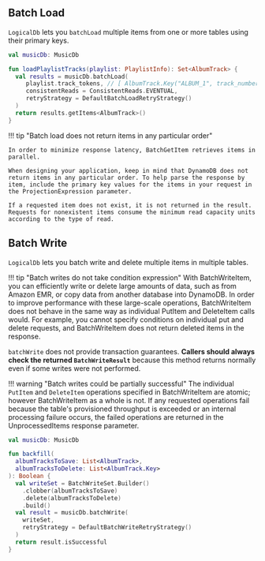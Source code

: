 ## Batch Load

`LogicalDb` lets you `batchLoad` multiple items from one or more tables using their primary keys.

```kotlin
val musicDb: MusicDb

fun loadPlaylistTracks(playlist: PlaylistInfo): Set<AlbumTrack> {
  val results = musicDb.batchLoad(
     playlist.track_tokens, // [ AlbumTrack.Key("ALBUM_1", track_number = 1), AlbumTrack.Key("ALBUM_354", 12), AlbumTrack.Key("ALBUM_23", 9) ]
     consistentReads = ConsistentReads.EVENTUAL,
     retryStrategy = DefaultBatchLoadRetryStrategy()
  )
  return results.getItems<AlbumTrack>()
}
```

!!! tip "Batch load does not return items in any particular order" 

    In order to minimize response latency, BatchGetItem retrieves items in parallel.

    When designing your application, keep in mind that DynamoDB does not return items in any particular order. To help parse the response by item, include the primary key values for the items in your request in the ProjectionExpression parameter.

    If a requested item does not exist, it is not returned in the result. Requests for nonexistent items consume the minimum read capacity units according to the type of read.


## Batch Write

`LogicalDb` lets you batch write and delete multiple items in multiple tables.

!!! tip "Batch writes do not take condition expression" 
    With BatchWriteItem, you can efficiently write or delete large amounts of data, such as from Amazon EMR, or copy data from another database into DynamoDB. In order to improve performance with these large-scale operations, BatchWriteItem does not behave in the same way as individual PutItem and DeleteItem calls would. For example, you cannot specify conditions on individual put and delete requests, and BatchWriteItem does not return deleted items in the response.    

`batchWrite` does not provide transaction guarantees. 
    **Callers should always check the returned `BatchWriteResult`** 
    because this method returns normally even if some writes were not performed.

!!! warning "Batch writes could be partially successful"
    The individual `PutItem` and `DeleteItem` operations specified in BatchWriteItem are atomic; 
    however BatchWriteItem as a whole is not. If any requested operations fail because the table's 
    provisioned throughput is exceeded or an internal processing failure occurs, the failed operations 
    are returned in the UnprocessedItems response parameter.

```kotlin
val musicDb: MusicDb

fun backfill(
  albumTracksToSave: List<AlbumTrack>, 
  albumTracksToDelete: List<AlbumTrack.Key>
): Boolean {
  val writeSet = BatchWriteSet.Builder()
    .clobber(albumTracksToSave)
    .delete(albumTracksToDelete)
    .build()
  val result = musicDb.batchWrite(
    writeSet,
    retryStrategy = DefaultBatchWriteRetryStrategy()
  )
  return result.isSuccessful
}
```
 
